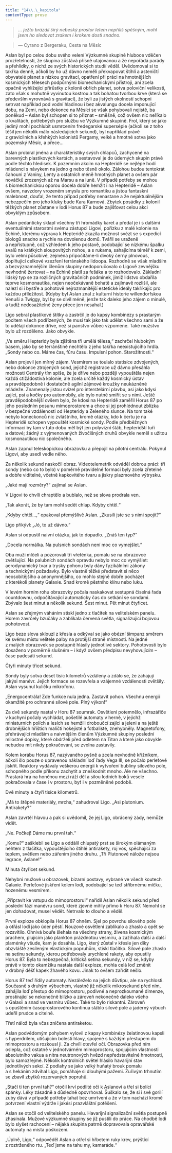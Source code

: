 ```yaml
---
title: "14\\.\_kapitola"
contentType: prose
---
```


<section>

> _… ježto brázdil širý nebeský prostor letem nepříliš spěšným, mohl jsem ho sledovat zrakem i krokem dosti snadno._

> — Cyrano z Bergeraku, Cesta na Měsíc

Aslan byl po celou dobu svého velení Výzkumné skupině hluboce vděčen prozřetelnosti, že skupina zůstává přísně utajovanou a že nepořádá parády a přehlídky, o nichž ze svých historických studií věděl. Uvědomoval si to takřka denně, ačkoli by ho už dávno neměli překvapovat štíhlí a asteničtí obyvatelé planet s nízkou gravitací, opatření při práci na hmotnějších kosmických tělesech podpůrnými biomechanickými přístroji, ani zcela opačně vyhlížející přírůstky z kolonií obřích planet, sotva poloviční velikosti, zato však s mohutně vyvinutou kostrou a tak bohatou tvorbou krve (která se především vyrovnává s gravitací), že byli za jistých okolností schopni setrvat například pod vodní hladinou i bez akvalungu docela imponující dobu, na Zemi, nebo dokonce na Měsíci se však pohybovali nejistě, ba poněkud – Aslan byl schopen si to přiznat – směšně, což ovšem nic neříkalo o kvalitách, potřebných pro službu ve Výzkumné skupině. Frol, který se jako jediný mohl pochlubit usmrcením fredegarské supersépie (ačkoli se z toho těšil jen několik málo následujících sekund), byl například právě z gravicilních a křehkých kolonistů Pergamy, velké a hmotné sotva jako pozemský Měsíc, a přece…

Aslan probíral jména a charakteristiky svých chlapců, zachycené na barevných plastikových kartách, a sestavoval je do úderných skupin právě podle těchto hledisek. K pozemním akcím na Hepteridě se nejlépe hodí mládenci s návykem na jedno g nebo těsně okolo. Zálohou budou tentokrát čahouni z Vaniny, Lenty a ostatních méně hmotných planet a ovšem pár nováčků zrozených až na Marsu a na luně. V případě potřeby se mohou s biomechanickou oporou docela dobře hemžit i na Hepteridě – Aslan ovšem, navzdory vrozeném smyslu pro romantiku a jistou fantaskní malebnost, doufal, že tento případ potřeby nenastane a že nejaktuálnějším nebezpečím pro jeho kluky bude Kara Karnová. Zbytek posádky z kolonií těžkých planet zůstane v lodi Horus 87 a bude zajišťovat celou akci obvyklým způsobem.

Aslan pedanticky sklapl všechny tři hromádky karet a předal je i s dalšími eventuálními starostmi svému zástupci Ligovi, pořízku z malé kolonie na Echině, kterému výprava k Hepteridě zkazila možnost svézt se s expedicí biologů snadno a rychle na dovolenou domů. Tvářil se uraženě a nepřístupně, což vzhledem k jeho postavě, podobající se nízkému špalku svalů na krátkých sloupovitých nohou, a s rukama, sahajícíma téměř k zemi, bylo velmi působivé, zejména připočítáme-li divoký černý plnovous, doplňující celkové vzezření terránského lidoopa. Rozhodně se však mladším a bezvýznamnějším členům skupiny nedoporučovalo o Ligově zevnějšku nevhodně žertovat – na Echině platil za fešáka a to rozhodovalo. Základní lidský typ se za rozličných gravitačních podmínek, jimiž lidstvo obdařila teprve kosmonautika, nejen neočekávaně bohatě a zajímavě rozlišil, ale nalezl si i bystře a pohotově nejrozmanitější estetické ideály takříkajíc pro každou příležitost. (Kdyby byl Aslan znal z kulturní historie willendorfskou Venuši a Twiggy, byl by se divil méně, jenže tak daleko jeho zájem o minulé, a tudíž nedosažitelné ženy přece jen nesahal.)

Ligo sebral plastikové štítky a zastrčil je do kapsy kombinézy s prastarým pocitem všech podřízených, že musí tak jako tak udělat všechno sami a že to udělají dokonce dříve, než si panstvo vůbec vzpomene. Také mužstvo bylo už rozděleno. Jako obvykle.

„Ve směru Hepteridy byla zjištěna tři umělá tělesa,“ zachrčel hlubokým basem, jako by se terránštině nechtělo z jeho takřka neexistujícího hrdla. „Sondy nebo co. Máme čas, fůru času. Impulsní pohon. Starožitnosti.“

Aslan projevil jen mírný zájem. Vesmírem se toulalo statisíce zdvojených, nebo dokonce ztrojených sond, jejichž registrace už dávno přesáhla možnosti Centrály tím spíše, že je dříve nebo později vypouštěla nejen každá ctižádostivá kolonie, ale zcela určitě každý kosmický ústav a pravděpodobně i dostatečně agilní zájmové kroužky neukázněné mládeže. Znamenaly jistou svízel pro interstelární plavbu, asi jako kdysi zajíci, psi a kočky pro automobily, ale bylo nutné smířit se s nimi. Ještě pravděpodobnější ovšem bylo, že kdosi na Hepteridě zaměřil Horus 87 po jeho posledním posunu mimoprostorem a chce si jej prohlédnout zblízka v bezpečné vzdálenosti od Hepteridy a Zeleného slunce. Na tom také nebylo koneckonců nic zvláštního, kromě otázky, kdo k čertu je na Hepteridě schopen vypouštět kosmické sondy. Podle předběžných informací by tam v tuto dobu měl být jen polyvizní štáb, hepteridští tuři a datové; žádný z vyjmenovaných živočišných druhů obvykle neměl s užitou kosmonautikou nic společného.

Aslan zapnul teleskopickou obrazovku a přepojil na pilotní centrálu. Pokynul Ligovi, aby usedl vedle něho.

Za několik sekund naskočil obraz. Videotelemetrik odváděl dobrou práci: tři sondy (nebo co to bylo) v poměrně pravidelné formaci byly zcela zřetelné a dobře viditelné, včetně kapkovitého tvaru a jiskry plazmového výtrysku.

„Jaké mají rozměry?“ zajímal se Aslan.

V Ligovi to chvíli chraptělo a bublalo, než se slova prodrala ven.

„Tak akorát, že by tam mohl sedět chlap. Kdyby chtěl.“

„Kdyby chtěl…,“ opakoval přemýšlivě Aslan. „Zkusili jste se s nimi spojit?“

Ligo přikývl: „Jó, to už dávno.“

Aslan si odpustil naivní otázku, jak to dopadlo. „Znáš ten typ?“

„Docela normálka. Na pulsních sondách není moc co vymejšlet.“

Oba muži mlčeli a pozorovali tři vřeténka, pomalu se na obrazovce zvětšující. Na palubních sondách opravdu nebylo moc co vymýšlet: aerodynamický tvar a trysky pohonu byly dány fyzikálními zákony a technickými požadavky. Bylo vlastně těžké představit si něco neosobitějšího a anonymnějšího, co mohlo stejně dobře pocházet z kterékoli planety Galaxie. Snad kromě pěstního klínu nebo luku.

V levém horním rohu obrazovky počala naskakovat sestupná číselná řada countdownu, odpočítávající automaticky čas do setkání se sondami. Zbývalo šest minut a několik sekund. Šest minut. Pět minut čtyřicet.

Aslan se zřejmým váháním stiskl jedno z tlačítek na velitelském panelu. Horem zavrčely bzučáky a zablikala červená světla, signalizující bojovou pohotovost.

Ligo beze slova sklouzl z křesla a odkýval se jako obézní šimpanz směrem ke svému místu velitele palby na protější straně místnosti. Na jedné z malých obrazovek se postupně hlásily jednotlivé sektory. Pohotovosti bylo dosaženo v poměrně slušném – i když ovšem předpisu nevyhovujícím – čase padesáti sekund.

Čtyři minuty třicet sekund.

Sondy byly sotva deset tisíc kilometrů vzdáleny a zdálo se, že zahajují jakýsi manévr. Jejich formace se rozevřela a vzájemné vzdálenosti zvětšily. Aslan vysunul kuličku mikrofonu.

„Energocentrála! Zde funkce nula jedna. Zastavit pohon. Všechnu energii okamžitě pro ochranné silové pole. Plný výkon!“

Za dvě sekundy nastal v Horu 87 soumrak. Osvětlení potemnělo, infrazářiče v kuchyni počaly vychládat, pošetilé automaty v herně, v jejichž miniaturních polích a lesích se hemžili droboučcí zajíci a jeleni a na ještě drobnějších hřištích maličtí hokejisté a fotbalisté, znehybněly. Magnetofony, přehrávající mladším a naivnějším členům Výzkumné skupiny poslední milostné dopisy, které obdrželi před odletem na Titan a které jako obvykle nebudou mít nikdy pokračování, se zvolna zastavily.

Kolem korábu Horus 87, nazývaného pyšně a zcela nevhodně křižníkem, ačkoli šlo pouze o upravenou nákladní loď řady Vega III, se počalo perleťově jiskřit. Reaktory vydávaly veškerou energii k vytvoření bubliny silového pole, schopného podle příkonu zachytit a zneškodnit mnoho. Ale ne všechno. Prastará hra na honěnou mezi ráží děl a silou lodních boků vesele pokračovala v čase i v prostoru, byť i v pozměněné podobě.

Dvě minuty a čtyři tisíce kilometrů.

„Má to štěpné materiály, mrcha,“ zahudroval Ligo. „Asi plutonium. Antirakety?“

Aslan zavrtěl hlavou a pak si uvědomil, že jej Ligo, obrácený zády, nemůže vidět.

„Ne. Počkej! Dáme mu první tah.“

„Komu?“ zašklebil se Ligo a oddálil chlupatý prst se širokým olámaným nehtem z tlačítka, vypouštějícího štíhlé antirakety, roj vos, spěchající za teplem, světlem nebo zářením jiného druhu. „Tři Plutonové nálože nejsou legrace, Aslane!“

Minuta čtyřicet sekund.

Nehybní mužové u obrazovek, bizarní postavy, vybrané ve všech koutech Galaxie. Perleťové jiskření kolem lodi, podobající se teď stříbrnému míčku, hozenému vesmírem.

„Připravit ke vstupu do mimoprostoru!“ nařídil Aslan několik sekund před poslední fází manévru sond, které zjevně mířily přímo k Horu 87. Nemohl se jen dohadovat, musel vědět. Netrvalo to dlouho a věděl.

První exploze obklopila Horus 87 ohněm. Sjel po povrchu silového pole a otřásl lodí jako úder pěstí. Nouzové osvětlení zablikalo a zhaslo a opět se rozsvítilo. Ohnivá bouře šlehala na všechny strany, živena kosmickým prachem, plujícím jako plankton prázdnotou vesmíru, a zažíhala další a další plaménky všude, kam je dosáhla. Ligo, který zůstal v křesle jen díky obzvláště zesíleným elastickým popruhům, stiskl tlačítko. Silové pole zhaslo na setinu sekundy, kterou potřebovaly urychlené rakety, aby opustily Horus 87. Byla to nebezpečná, kritická setina sekundy, v níž se, kdyby právě v tomto okamžiku nastala další exploze, mohla celá loď změnit v drobný déšť kapek žhavého kovu. Jinak to ovšem zařídit nešlo.

Horus 87 teď řídily automaty. Nezáleželo na jejich důvtipu, ale na rychlosti. Současně s druhým výbuchem, vlastně již několik mikrosekund před ním, zahájila loď přestup do mimoprostoru, podivné a neprozkoumané dimenze, prostírající se nekonečně blízko a zároveň nekonečně daleko všeho v Galaxii a snad ve vesmíru vůbec. Také to bylo riskantní. Zároveň s opuštěním časoprostorového kontinua sláblo silové pole a jaderný výbuch udeřil prudce a citelně.

Třetí nálož byla včas zničena antiraketou.

Aslan podvědomým pohybem vylovil z kapsy kombinézy želatinovou kapsli s hyperdrilem, utišujícím bolesti hlavy, spojené s každým přestupem do mimoprostoru a rozkousl ji. Za chvíli otevřel oči. Obrazovka před ním oslepla, což ostatně v jednotvárném mimoprostoru, spojujícím vlastnosti absolutního vakua a nitra neutronových hvězd nepředstavitelné hmotnosti, bylo samozřejmé. Několik kontrolních světel hlásilo havarijní stav jednotlivých sekcí. Z podlahy se jako velký huňatý brouk pomalu a s hekáním zdvihal Ligo, pomáhaje si dlouhými pažemi. Zuřivým trhnutím se zbavil zbytků rozervaných popruhů.

„Stačí ti ten první tah?“ otočil krví podlité oči k Aslanovi a třel si bolící spánky. Léky zásadně a důsledně opovrhoval. Šuškalo se, že si i své gorilí zuby dává v případě potřeby tahat bez umrtvení a že v tom nachází kromě potvrzení vlastní výdrže i jakési prazvláštní potěšení.

Aslan se otočil od velitelského panelu. Havarijní signalizační světla postupně zhasínala. Mužové výzkumné skupiny se již pustili do práce. Na chodbě lodi bylo slyšet rachocení – nějaká skupina patrně dopravovala opravářské automaty na místa poškození.

„Úplně, Ligo,“ odpověděl Aslan a otřel si hřbetem ruky krev, prýštící z roztrženého rtu. „Teď jsme na tahu my, kamaráde.“

</section>
